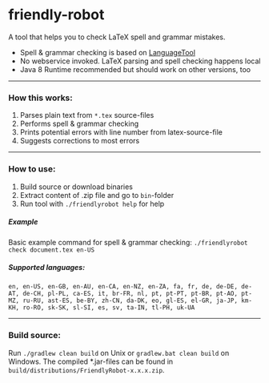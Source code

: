 # friendly-robot

A tool that helps you to check LaTeX spell and grammar mistakes.

* Spell &amp; grammar checking is based on [LanguageTool](https://github.com/languagetool-org/)
* No webservice invoked. LaTeX parsing and spell checking happens local
* Java 8 Runtime recommended but should work on other versions, too

---

### How this works:
1. Parses plain text from `*.tex` source-files
2. Performs spell &amp; grammar checking
3. Prints potential errors with line number from latex-source-file
4. Suggests corrections to most errors

--- 

### How to use:
1. Build source or download binaries
2. Extract content of .zip file and go to `bin`-folder
3. Run tool with `./friendlyrobot help` for help

##### Example
Basic example command for spell &amp; grammar checking:
`./friendlyrobot check document.tex en-US`

##### Supported languages:
```
en, en-US, en-GB, en-AU, en-CA, en-NZ, en-ZA, fa, fr, de, de-DE, de-AT, de-CH, pl-PL, ca-ES, it, br-FR, nl, pt, pt-PT, pt-BR, pt-AO, pt-MZ, ru-RU, ast-ES, be-BY, zh-CN, da-DK, eo, gl-ES, el-GR, ja-JP, km-KH, ro-RO, sk-SK, sl-SI, es, sv, ta-IN, tl-PH, uk-UA
```


---

### Build source:

Run `./gradlew clean build` on Unix or `gradlew.bat clean build` on Windows.
The compiled *.jar-files can be found in `build/distributions/FriendlyRobot-x.x.x.zip`.